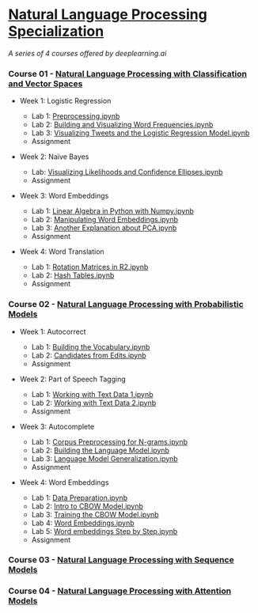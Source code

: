 # [Natural Language Processing Specialization](https://www.coursera.org/specializations/natural-language-processing)
<i>A series of 4 courses offered by deeplearning.ai</i>

### Course 01 - [Natural Language Processing with Classification and Vector Spaces](https://www.coursera.org/learn/classification-vector-spaces-in-nlp)

* Week 1: Logistic Regression

  * Lab 1: [Preprocessing.ipynb](https://github.com/Andrew-Ng-s-number-one-fan/Natural-Language-Processing-Specialization/blob/master/01%20-%20Natural%20Language%20Processing%20with%20Classification%20and%20Vector%20Spaces/C1_W1_N1_Preprocessing.ipynb)
  * Lab 2: [Building and Visualizing Word Frequencies.ipynb](https://github.com/Andrew-Ng-s-number-one-fan/Natural-Language-Processing-Specialization/blob/master/01%20-%20Natural%20Language%20Processing%20with%20Classification%20and%20Vector%20Spaces/C1_W1_N2_Building%20and%20Visualizing%20Word%20Frequencies.ipynb)
  * Lab 3: [Visualizing Tweets and the Logistic Regression Model.ipynb](https://github.com/Andrew-Ng-s-number-one-fan/Natural-Language-Processing-Specialization/blob/master/01%20-%20Natural%20Language%20Processing%20with%20Classification%20and%20Vector%20Spaces/C1_W1_N3_Visualizing%20Tweets%20and%20the%20Logistic%20Regression%20Model.ipynb)
  * Assignment
  
* Week 2: Naïve Bayes
  * Lab: [Visualizing Likelihoods and Confidence Ellipses.ipynb]()
  * Assignment
  
* Week 3: Word Embeddings
  * Lab 1: [Linear Algebra in Python with Numpy.ipynb]()
  * Lab 2: [Manipulating Word Embeddings.ipynb]()
  * Lab 3: [Another Explanation about PCA.ipynb]()
  * Assignment
  
* Week 4: Word Translation
  * Lab 1: [Rotation Matrices in R2.ipynb]()
  * Lab 2: [Hash Tables.ipynb]()
  * Assignment

### Course 02 - [Natural Language Processing with Probabilistic Models](https://www.coursera.org/learn/probabilistic-models-in-nlp)

* Week 1: Autocorrect

  * Lab 1: [Building the Vocabulary.ipynb]()
  * Lab 2: [Candidates from Edits.ipynb]()
  * Assignment
  
* Week 2: Part of Speech Tagging

  * Lab 1: [Working with Text Data 1.ipynb]()
  * Lab 2: [Working with Text Data 2.ipynb]()
  * Assignment
  
* Week 3: Autocomplete

  * Lab 1: [Corpus Preprocessing for N-grams.ipynb]()
  * Lab 2: [Building the Language Model.ipynb]()
  * Lab 3: [Language Model Generalization.ipynb]()
  * Assignment
  
* Week 4: Word Embeddings

  * Lab 1: [Data Preparation.ipynb]()
  * Lab 2: [Intro to CBOW Model.ipynb]()
  * Lab 3: [Training the CBOW Model.ipynb]()
  * Lab 4: [Word Embeddings.ipynb]()
  * Lab 5: [Word embeddings Step by Step.ipynb]()
  * Assignment

### Course 03 - [Natural Language Processing with Sequence Models](https://www.coursera.org/learn/sequence-models-in-nlp)

### Course 04 - [Natural Language Processing with Attention Models](https://www.coursera.org/learn/attention-models-in-nlp)
